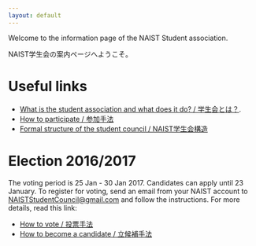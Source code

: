 ```yaml
---
layout: default
---
```


Welcome to the information page of the NAIST Student association.

NAIST学生会の案内ページへようこそ。

# [](#links)Useful links

* [What is the student association and what does it do? / 学生会とは？](introduction).
* [How to participate / 参加手法](participate)
* [Formal structure of the student council / NAIST学生会構造](structure)

# [](#timeline)Election 2016/2017

The voting period is 25 Jan - 30 Jan 2017. Candidates can apply until 23 January. To register for voting, send an email from your NAIST account to [NAISTStudentCouncil@gmail.com](mailto:NAISTStudentCouncil@gmail.com) and follow the instructions. For more details, read this link:

* [How to vote / 投票手法](voting)
* [How to become a candidate / 立候補手法](becoming-a-candidate)
